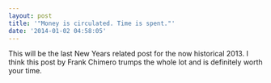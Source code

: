 ```yaml
---
layout: post
title: '"Money is circulated. Time is spent."'
date: '2014-01-02 04:58:05'
---
```


<p>This will be the last New Years related post for the now historical 2013. I think this post by Frank Chimero trumps the whole lot and is definitely worth your time.</p>